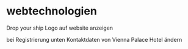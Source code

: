 # webtechnologien



Drop your ship Logo auf website anzeigen

bei Registrierung unten Kontaktdaten von Vienna Palace Hotel ändern
